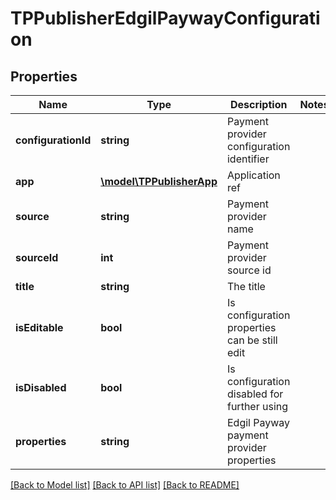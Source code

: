 # TPPublisherEdgilPaywayConfiguration

## Properties
Name | Type | Description | Notes
------------ | ------------- | ------------- | -------------
**configurationId** | **string** | Payment provider configuration identifier | 
**app** | [**\model\TPPublisherApp**](TPPublisherApp.md) | Application ref | 
**source** | **string** | Payment provider name | 
**sourceId** | **int** | Payment provider source id | 
**title** | **string** | The title | 
**isEditable** | **bool** | Is configuration properties can be still edit | 
**isDisabled** | **bool** | Is configuration disabled for further using | 
**properties** | **string** | Edgil Payway payment provider properties | 

[[Back to Model list]](../README.md#documentation-for-models) [[Back to API list]](../README.md#documentation-for-api-endpoints) [[Back to README]](../README.md)


